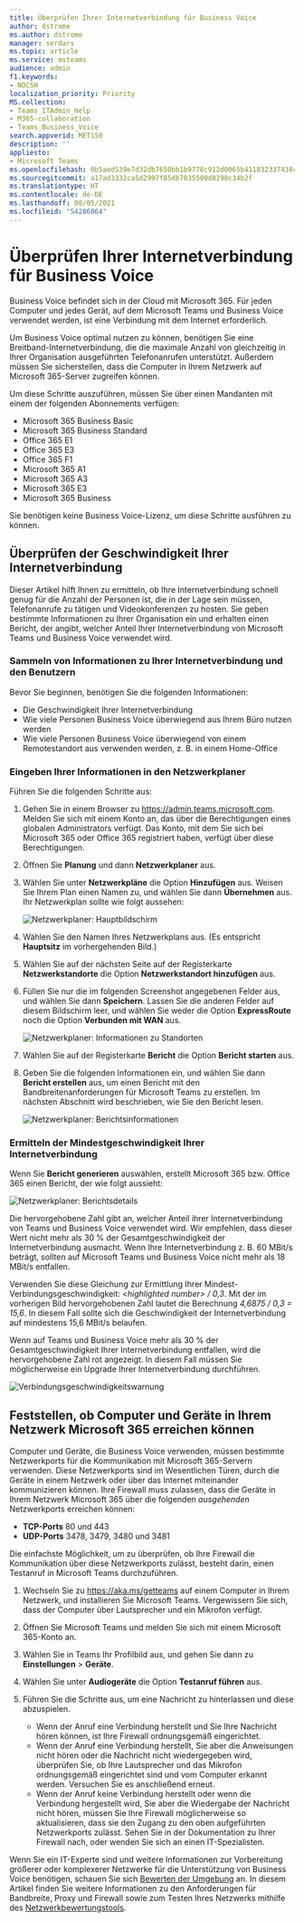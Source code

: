 ```yaml
---
title: Überprüfen Ihrer Internetverbindung für Business Voice
author: dstrome
ms.author: dstrome
manager: serdars
ms.topic: article
ms.service: msteams
audience: admin
f1.keywords:
- NOCSH
localization_priority: Priority
MS.collection:
- Teams_ITAdmin_Help
- M365-collaboration
- Teams_Business_Voice
search.appverid: MET150
description: ''
appliesto:
- Microsoft Teams
ms.openlocfilehash: 0b5aed539e7d32db7650bb1b9778c912d0065b411832337438c251177d88e809
ms.sourcegitcommit: a17ad3332ca5d2997f85db7835500d8190c34b2f
ms.translationtype: HT
ms.contentlocale: de-DE
ms.lasthandoff: 08/05/2021
ms.locfileid: "54286064"
---
```

# <a name="check-your-internet-connection-for-business-voice"></a>Überprüfen Ihrer Internetverbindung für Business Voice

Business Voice befindet sich in der Cloud mit Microsoft 365. Für jeden Computer und jedes Gerät, auf dem Microsoft Teams und Business Voice verwendet werden, ist eine Verbindung mit dem Internet erforderlich.

Um Business Voice optimal nutzen zu können, benötigen Sie eine Breitband-Internetverbindung, die die maximale Anzahl von gleichzeitig in Ihrer Organisation ausgeführten Telefonanrufen unterstützt. Außerdem müssen Sie sicherstellen, dass die Computer in Ihrem Netzwerk auf Microsoft 365-Server zugreifen können.

Um diese Schritte auszuführen, müssen Sie über einen Mandanten mit einem der folgenden Abonnements verfügen:

* Microsoft 365 Business Basic
* Microsoft 365 Business Standard
* Office 365 E1
* Office 365 E3
* Office 365 F1
* Microsoft 365 A1
* Microsoft 365 A3
* Microsoft 365 E3
* Microsoft 365 Business

Sie benötigen keine Business Voice-Lizenz, um diese Schritte ausführen zu können.

## <a name="check-your-internet-connection-speed"></a>Überprüfen der Geschwindigkeit Ihrer Internetverbindung

Dieser Artikel hilft Ihnen zu ermitteln, ob Ihre Internetverbindung schnell genug für die Anzahl der Personen ist, die in der Lage sein müssen, Telefonanrufe zu tätigen und Videokonferenzen zu hosten. Sie geben bestimmte Informationen zu Ihrer Organisation ein und erhalten einen Bericht, der angibt, welcher Anteil Ihrer Internetverbindung von Microsoft Teams und Business Voice verwendet wird.

### <a name="gather-information-about-your-internet-connection-and-users"></a>Sammeln von Informationen zu Ihrer Internetverbindung und den Benutzern

Bevor Sie beginnen, benötigen Sie die folgenden Informationen:

* Die Geschwindigkeit Ihrer Internetverbindung
* Wie viele Personen Business Voice überwiegend aus Ihrem Büro nutzen werden
* Wie viele Personen Business Voice überwiegend von einem Remotestandort aus verwenden werden, z. B. in einem Home-Office

### <a name="enter-your-information-into-the-network-planner"></a>Eingeben Ihrer Informationen in den Netzwerkplaner

Führen Sie die folgenden Schritte aus:

1. Gehen Sie in einem Browser zu https://admin.teams.microsoft.com. Melden Sie sich mit einem Konto an, das über die Berechtigungen eines globalen Administrators verfügt. Das Konto, mit dem Sie sich bei Microsoft 365 oder Office 365 registriert haben, verfügt über diese Berechtigungen.
2. Öffnen Sie **Planung** und dann **Netzwerkplaner** aus.
3. Wählen Sie unter **Netzwerkpläne** die Option **Hinzufügen** aus. Weisen Sie Ihrem Plan einen Namen zu, und wählen Sie dann **Übernehmen** aus. Ihr Netzwerkplan sollte wie folgt aussehen:

    ![Netzwerkplaner: Hauptbildschirm](../media/network-planner-main.png)
1. Wählen Sie den Namen Ihres Netzwerkplans aus. (Es entspricht **Hauptsitz** im vorhergehenden Bild.)
2. Wählen Sie auf der nächsten Seite auf der Registerkarte **Netzwerkstandorte** die Option **Netzwerkstandort hinzufügen** aus.
3. Füllen Sie nur die im folgenden Screenshot angegebenen Felder aus, und wählen Sie dann **Speichern**. Lassen Sie die anderen Felder auf diesem Bildschirm leer, und wählen Sie weder die Option **ExpressRoute** noch die Option **Verbunden mit WAN** aus.

    ![Netzwerkplaner: Informationen zu Standorten](../media/network-planner-site-info.png)
1. Wählen Sie auf der Registerkarte **Bericht** die Option **Bericht starten** aus.
1. Geben Sie die folgenden Informationen ein, und wählen Sie dann **Bericht erstellen** aus, um einen Bericht mit den Bandbreitenanforderungen für Microsoft Teams zu erstellen. Im nächsten Abschnitt wird beschrieben, wie Sie den Bericht lesen.

    ![Netzwerkplaner: Berichtsinformationen](../media/network-planner-report-info.png)

### <a name="find-your-minimum-internet-connection-speed"></a>Ermitteln der Mindestgeschwindigkeit Ihrer Internetverbindung

Wenn Sie **Bericht generieren** auswählen, erstellt Microsoft 365 bzw. Office 365 einen Bericht, der wie folgt aussieht:

![Netzwerkplaner: Berichtsdetails](../media/network-planner-report.png)

Die hervorgehobene Zahl gibt an, welcher Anteil ihrer Internetverbindung von Teams und Business Voice verwendet wird. Wir empfehlen, dass dieser Wert nicht mehr als 30 % der Gesamtgeschwindigkeit der Internetverbindung ausmacht. Wenn Ihre Internetverbindung z. B. 60 MBit/s beträgt, sollten auf Microsoft Teams und Business Voice nicht mehr als 18 MBit/s entfallen.

Verwenden Sie diese Gleichung zur Ermittlung Ihrer Mindest-Verbindungsgeschwindigkeit: *\<highlighted number> / 0,3*. Mit der im vorherigen Bild hervorgehobenen Zahl lautet die Berechnung *4,6875 / 0,3 = 15,6*. In diesem Fall sollte sich die Geschwindigkeit der Internetverbindung auf mindestens 15,6 MBit/s belaufen.

Wenn auf Teams und Business Voice mehr als 30 % der Gesamtgeschwindigkeit Ihrer Internetverbindung entfallen, wird die hervorgehobene Zahl rot angezeigt. In diesem Fall müssen Sie möglicherweise ein Upgrade Ihrer Internetverbindung durchführen.

![Verbindungsgeschwindigkeitswarnung](../media/network-planner-report-speed-warning.png)

## <a name="make-sure-the-computers-and-devices-on-your-network-can-reach-microsoft-365"></a>Feststellen, ob Computer und Geräte in Ihrem Netzwerk Microsoft 365 erreichen können

Computer und Geräte, die Business Voice verwenden, müssen bestimmte Netzwerkports für die Kommunikation mit Microsoft 365-Servern verwenden. Diese Netzwerkports sind im Wesentlichen Türen, durch die Geräte in einem Netzwerk oder über das Internet miteinander kommunizieren können. Ihre Firewall muss zulassen, dass die Geräte in Ihrem Netzwerk Microsoft 365 über die folgenden *ausgehenden* Netzwerkports erreichen können:

* **TCP-Ports** 80 und 443
* **UDP-Ports** 3478, 3479, 3480 und 3481

Die einfachste Möglichkeit, um zu überprüfen, ob Ihre Firewall die Kommunikation über diese Netzwerkports zulässt, besteht darin, einen Testanruf in Microsoft Teams durchzuführen.

1. Wechseln Sie zu https://aka.ms/getteams auf einem Computer in Ihrem Netzwerk, und installieren Sie Microsoft Teams. Vergewissern Sie sich, dass der Computer über Lautsprecher und ein Mikrofon verfügt.
2. Öffnen Sie Microsoft Teams und melden Sie sich mit einem Microsoft 365-Konto an.
3. Wählen Sie in Teams Ihr Profilbild aus, und gehen Sie dann zu **Einstellungen** > **Geräte**.
4. Wählen Sie unter **Audiogeräte** die Option **Testanruf führen** aus.
5. Führen Sie die Schritte aus, um eine Nachricht zu hinterlassen und diese abzuspielen.

   * Wenn der Anruf eine Verbindung herstellt und Sie Ihre Nachricht hören können, ist Ihre Firewall ordnungsgemäß eingerichtet.
   * Wenn der Anruf eine Verbindung herstellt, Sie aber die Anweisungen nicht hören oder die Nachricht nicht wiedergegeben wird, überprüfen Sie, ob Ihre Lautsprecher und das Mikrofon ordnungsgemäß eingerichtet sind und vom Computer erkannt werden. Versuchen Sie es anschließend erneut.
   * Wenn der Anruf keine Verbindung herstellt oder wenn die Verbindung hergestellt wird, Sie aber die Wiedergabe der Nachricht nicht hören, müssen Sie Ihre Firewall möglicherweise so aktualisieren, dass sie den Zugang zu den oben aufgeführten Netzwerkports zulässt. Sehen Sie in der Dokumentation zu Ihrer Firewall nach, oder wenden Sie sich an einen IT-Spezialisten.

 Wenn Sie ein IT-Experte sind und weitere Informationen zur Vorbereitung größerer oder komplexerer Netzwerke für die Unterstützung von Business Voice benötigen, schauen Sie sich [Bewerten der Umgebung](../3-envision-evaluate-my-environment.md) an. In diesem Artikel finden Sie weitere Informationen zu den Anforderungen für Bandbreite, Proxy und Firewall sowie zum Testen Ihres Netzwerks mithilfe des [Netzwerkbewertungstools](../3-envision-evaluate-my-environment.md#test-the-network).


